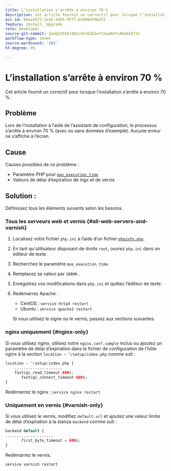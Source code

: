 ```yaml
---
title: L’installation s’arrête à environ 70 %
description: Cet article fournit un correctif pour lorsque l’installation s’arrête à environ 70 %.
exl-id: 04aa3572-3c42-4565-9f7f-b4d90df96df2
feature: Install, Upgrade
role: Developer
source-git-commit: 2aeb2355b74d1cdfc62b5e7c5aa04fcd0a654733
workflow-type: tm+mt
source-wordcount: '183'
ht-degree: 0%

---
```


# L’installation s’arrête à environ 70 %

Cet article fournit un correctif pour lorsque l’installation s’arrête à environ 70 %.

## Problème

Lors de l’installation à l’aide de l’assistant de configuration, le processus s’arrête à environ 70 % (avec ou sans données d’exemple). Aucune erreur ne s’affiche à l’écran.

## Cause

Causes possibles de ce problème :

* Paramètre PHP pour [`max_execution_time`](http://php.net/manual/en/info.configuration.php#ini.max-execution-time)
* Valeurs de délai d’expiration de ingx et de vernis

## Solution :

Définissez tous les éléments suivants selon les besoins.

### Tous les serveurs web et vernis {#all-web-servers-and-varnish}

1. Localisez votre fichier `php.ini` à l’aide d’un fichier [`phpinfo.php`](https://experienceleague.adobe.com/fr/docs/commerce-operations/installation-guide/prerequisites/optional-software).
1. En tant qu&#39;utilisateur disposant de droits `root`, ouvrez `php.ini` dans un éditeur de texte.
1. Recherchez le paramètre `max_execution_time` .
1. Remplacez sa valeur par `18000` .
1. Enregistrez vos modifications dans `php.ini` et quittez l’éditeur de texte.
1. Redémarrez Apache :

   * CentOS : `service httpd restart`
   * Ubuntu : `service apache2 restart`

   Si vous utilisez le signe ou le vernis, passez aux sections suivantes.

### nginx uniquement {#nginx-only}

Si vous utilisez nginx, utilisez notre `nginx.conf.sample` inclus ou ajoutez un paramètre de délai d’expiration dans le fichier de configuration de l’hôte nginx à la section `location ~ ^/setup/index.php` comme suit :

```php
location ~ ^/setup/index.php {
    .....................
    fastcgi_read_timeout 600s;
       fastcgi_connect_timeout 600s;
}
```

Redémarrez le nginx : `service nginx restart`

### Uniquement en vernis {#varnish-only}

Si vous utilisez le vernis, modifiez `default.vcl` et ajoutez une valeur limite de délai d’expiration à la stanza `backend` comme suit :

```php
backend default {
.....................
      .first_byte_timeout = 600s;
}
```

Redémarrez le vernis.

```php
service varnish restart
```

